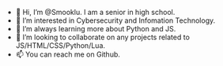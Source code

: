 - 👋 Hi, I’m @Smooklu. I am a senior in high school.
- 👀 I’m interested in Cybersecurity and Infomation Technology.
- 🌱 I’m always learning more about Python and JS.
- 💞️ I’m looking to collaborate on any projects related to JS/HTML/CSS/Python/Lua.
- 📫 You can reach me on Github.

<!---
Smooklu/Smooklu is a ✨ special ✨ repository because its `README.md` (this file) appears on your GitHub profile.
You can click the Preview link to take a look at your changes.
--->
